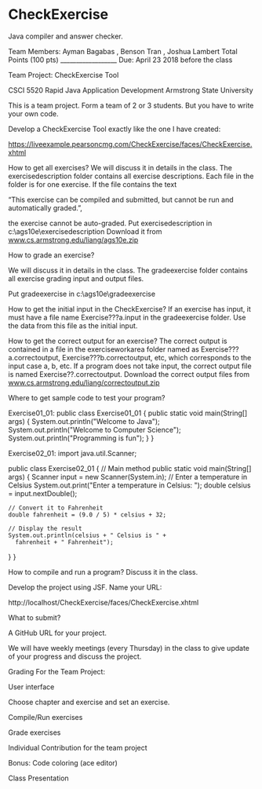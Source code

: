# CheckExercise
Java compiler and answer checker.

Team Members: Ayman Bagabas , Benson Tran , Joshua Lambert
Total Points (100 pts)      __________________
Due:  April 23 2018 before the class

Team Project: CheckExercise Tool

CSCI 5520 Rapid Java Application Development
Armstrong State University

This is a team project. Form a team of 2 or 3 students. But you have to write your own code.

Develop a CheckExercise Tool exactly like the one I have created:

https://liveexample.pearsoncmg.com/CheckExercise/faces/CheckExercise.xhtml


How to get all exercises? 
We will discuss it in details in the class.
The exercisedescription folder contains all exercise descriptions. 
Each file in the folder is for one exercise. If the file contains the text 

“This exercise can be compiled and submitted, but cannot be run and automatically graded.”, 

the exercise cannot be auto-graded.
Put exercisedescription in c:\ags10e\exercisedescription
Download it from www.cs.armstrong.edu/liang/ags10e.zip 


How to grade an exercise?

We will discuss it in details in the class.
The gradeexercise folder contains all exercise grading input and output files. 

Put gradeexercise in c:\ags10e\gradeexercise


How to get the initial input in the CheckExercise?
If an exercise has input, it must have a file name Exercise???a.input in the gradeexercise folder. Use the data from this file as the initial input.

How to get the correct output for an exercise?
The correct output is contained in a file in the exerciseworkarea folder named as Exercise???a.correctoutput, Exercise???b.correctoutput, etc, which corresponds to the input case a, b, etc. If a program does not take input, the correct output file is named Exercise??.correctoutput.
Download the correct output files from www.cs.armstrong.edu/liang/correctoutput.zip 

Where to get sample code to test your program?

Exercise01_01:
public class Exercise01_01 {
  public static void main(String[] args) {
    System.out.println("Welcome to Java");
    System.out.println("Welcome to Computer Science");
    System.out.println("Programming is fun");
  }
}

Exercise02_01:
import java.util.Scanner;

public class Exercise02_01 {
  // Main method
  public static void main(String[] args) {
    Scanner input = new Scanner(System.in);
    // Enter a temperature in Celsius
    System.out.print("Enter a temperature in Celsius: ");
    double celsius = input.nextDouble();

    // Convert it to Fahrenheit
    double fahrenheit = (9.0 / 5) * celsius + 32;

    // Display the result
    System.out.println(celsius + " Celsius is " +
      fahrenheit + " Fahrenheit");
  }
}


How to compile and run a program?
Discuss it in the class.




Develop the project using JSF. Name your URL:

http://localhost/CheckExercise/faces/CheckExercise.xhtml


What to submit?

A GitHub URL for your project.


We will have weekly meetings (every Thursday) in the class to give update of your progress and discuss the project.




Grading For the Team Project:

User interface

Choose chapter and exercise and set an exercise.

Compile/Run exercises

Grade exercises

Individual Contribution for the team project

Bonus: Code coloring (ace editor)

Class Presentation


